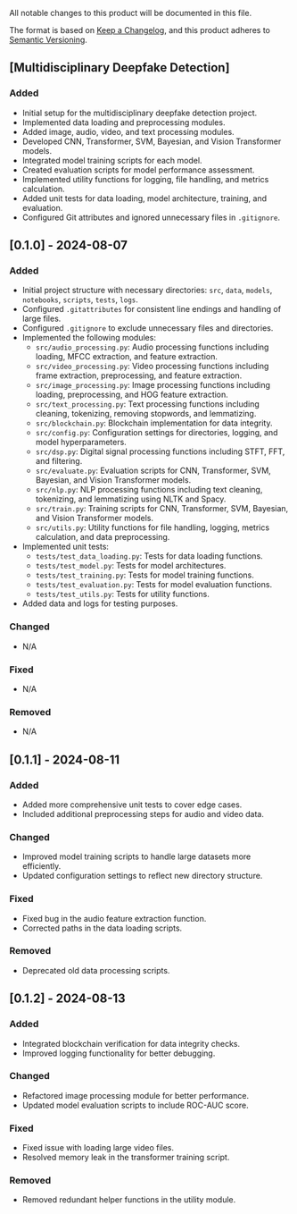 All notable changes to this product will be documented in this file.

The format is based on [Keep a Changelog](https://keepachangelog.com/en/1.0.0/),
and this product adheres to [Semantic Versioning](https://semver.org/spec/v2.0.0.html).

## [Multidisciplinary Deepfake Detection]

### Added
- Initial setup for the multidisciplinary deepfake detection project.
- Implemented data loading and preprocessing modules.
- Added image, audio, video, and text processing modules.
- Developed CNN, Transformer, SVM, Bayesian, and Vision Transformer models.
- Integrated model training scripts for each model.
- Created evaluation scripts for model performance assessment.
- Implemented utility functions for logging, file handling, and metrics calculation.
- Added unit tests for data loading, model architecture, training, and evaluation.
- Configured Git attributes and ignored unnecessary files in `.gitignore`.

## [0.1.0] - 2024-08-07

### Added
- Initial project structure with necessary directories: `src`, `data`, `models`, `notebooks`, `scripts`, `tests`, `logs`.
- Configured `.gitattributes` for consistent line endings and handling of large files.
- Configured `.gitignore` to exclude unnecessary files and directories.
- Implemented the following modules:
  - `src/audio_processing.py`: Audio processing functions including loading, MFCC extraction, and feature extraction.
  - `src/video_processing.py`: Video processing functions including frame extraction, preprocessing, and feature extraction.
  - `src/image_processing.py`: Image processing functions including loading, preprocessing, and HOG feature extraction.
  - `src/text_processing.py`: Text processing functions including cleaning, tokenizing, removing stopwords, and lemmatizing.
  - `src/blockchain.py`: Blockchain implementation for data integrity.
  - `src/config.py`: Configuration settings for directories, logging, and model hyperparameters.
  - `src/dsp.py`: Digital signal processing functions including STFT, FFT, and filtering.
  - `src/evaluate.py`: Evaluation scripts for CNN, Transformer, SVM, Bayesian, and Vision Transformer models.
  - `src/nlp.py`: NLP processing functions including text cleaning, tokenizing, and lemmatizing using NLTK and Spacy.
  - `src/train.py`: Training scripts for CNN, Transformer, SVM, Bayesian, and Vision Transformer models.
  - `src/utils.py`: Utility functions for file handling, logging, metrics calculation, and data preprocessing.
- Implemented unit tests:
  - `tests/test_data_loading.py`: Tests for data loading functions.
  - `tests/test_model.py`: Tests for model architectures.
  - `tests/test_training.py`: Tests for model training functions.
  - `tests/test_evaluation.py`: Tests for model evaluation functions.
  - `tests/test_utils.py`: Tests for utility functions.
- Added data and logs for testing purposes.

### Changed
- N/A

### Fixed
- N/A

### Removed
- N/A

## [0.1.1] - 2024-08-11

### Added
- Added more comprehensive unit tests to cover edge cases.
- Included additional preprocessing steps for audio and video data.

### Changed
- Improved model training scripts to handle large datasets more efficiently.
- Updated configuration settings to reflect new directory structure.

### Fixed
- Fixed bug in the audio feature extraction function.
- Corrected paths in the data loading scripts.

### Removed
- Deprecated old data processing scripts.

## [0.1.2] - 2024-08-13

### Added
- Integrated blockchain verification for data integrity checks.
- Improved logging functionality for better debugging.

### Changed
- Refactored image processing module for better performance.
- Updated model evaluation scripts to include ROC-AUC score.

### Fixed
- Fixed issue with loading large video files.
- Resolved memory leak in the transformer training script.

### Removed
- Removed redundant helper functions in the utility module.
